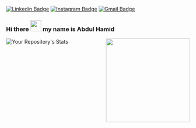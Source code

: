 [![Linkedin Badge](https://img.shields.io/badge/-abdulhamid07-blue?style=flat-square&logo=Linkedin&logoColor=white&link=https://www.linkedin.com/in/abdulhamid07/)](https://www.linkedin.com/in/abdulhamid07/)
[![Instagram Badge](https://img.shields.io/badge/-abdulham.id-purple?style=flat-square&logo=instagram&logoColor=white&link=https://instagram.com/abdulham.id/)](https://instagram.com/abdulham.id)
[![Gmail Badge](https://img.shields.io/badge/-abdulhamid.dev@gmail.com-c14438?style=flat-square&logo=Gmail&logoColor=white&link=mailto:abdulhamid.dev@gmail.com)](mailto:abdulhamid.dev@gmail.com)


### Hi there <img src="https://raw.githubusercontent.com/aemmadi/aemmadi/master/wave.gif" width="30px"> my name is Abdul Hamid

<!--
**abdulhamid07/abdulhamid07** is a ✨ _special_ ✨ repository because its `README.md` (this file) appears on your GitHub profile.
-->
<img align='right' src="https://media.giphy.com/media/M9gbBd9nbDrOTu1Mqx/giphy.gif" width="230">


![Your Repository's Stats](https://github-readme-stats.vercel.app/api/top-langs/?username=abdulhamid07&theme=dracula&show_icons=true)


